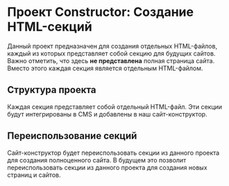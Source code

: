 # Проект Constructor: Создание HTML-секций

Данный проект предназначен для создания отдельных HTML-файлов, каждый из которых представляет собой секцию для будущих сайтов. Важно отметить, что здесь **не представлена** полная страница сайта. Вместо этого каждая секция является отдельным HTML-файлом.

## Структура проекта

Каждая секция представляет собой отдельный HTML-файл. Эти секции будут интегрированы в CMS и добавлены в наш сайт-конструктор.

## Переиспользование секций

Сайт-конструктор будет переиспользовать секции из данного проекта для создания полноценного сайта. В будущем это позволит переиспользовать секции из данного проекта для создания новых страниц и сайтов.
